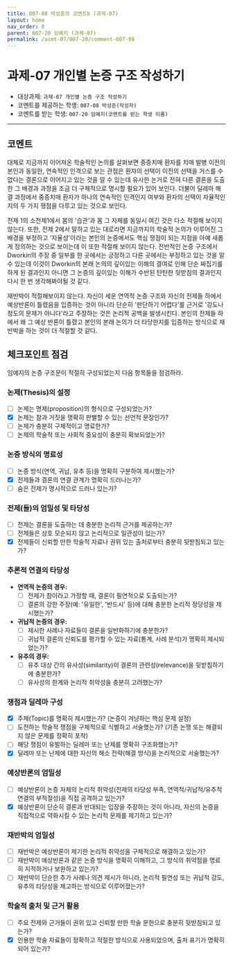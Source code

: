 ```yaml
---
title: 007-08 박성준의 코멘트b (과제-07) 
layout: home
nav_order: 8
parent: 007-20 임예지 (과제-07)
permalink: /asmt-07/007-20/comment-007-08
---
```


# 과제-07 개인별 논증 구조 작성하기

- 대상과제: `과제-07 개인별 논증 구조 작성하기`
- 코멘트를 제공하는 학생: `007-08 박성준(작성자)` 
- 코멘트를 받는 학생: `007-20 임예지(코멘트를 받는 학생 이름)` 

---

## 코멘트

대체로 지금까지 이어져온 학술적인 논의를 살펴보면 중증치매 환자를 치매 발병 이전의 본인과 동일한, 연속적인 인격으로 보는 관점은 환자의 선택이 이전의 선택을 거스를 수 없다는 결론으로 이어지고 있는 것을 알 수 있는데 유사한 논거로 전혀 다른 결론을 도출한 그 배경과 과정을 조금 더 구체적으로 명시할 필요가 있어 보인다. 더불어 딜레마 해결 과정에서 중증치매 환자가 하나의 연속적인 인격인지 여부와 환자의 선택이 자율적인지의 두 가지 쟁점을 다루고 있는 것으로 보인다. 

전제 1의 소전제1에서 몸의 '습관'과 몸 그 자체를 동일시 여긴 것은 다소 적절해 보이지 않는다. 또한, 전제 2에서 말하고 있는 대로라면 지금까지의 학술적 논의가 이루어진 그 배경을 부정하고 '자율성'이라는 본인의 논증에서도 핵심 쟁점이 되는 지점을 아예 새롭게 정의하는 것으로 보이는데 이 또한 적절해 보이지 않는다. 전반적인 논증 구조에서 Dworkin의 주장 중 일부를 한 곳에서는 긍정하고 다른 곳에서는 부정하고 있는 것을 알 수 있는데 이것이 Dworkin의 본래 논의의 깊이있는 이해의 결여로 인해 단순 짜집기를 하게 된 결과인지 아니면 그 논증의 깊이있는 이해가 수반된 탄탄한 뒷받침의 결과인지 다시 한 번 생각해봐야될 것 같다. 

재반박이 적절해보이지 않는다. 자신이 세운 연역적 논증 구조와 자신의 전제들 하에서 예상반론이 틀렸음을 입증하는 것이 아니라 단순히 '판단하기 어렵다'를 근거로 '강도나 정도의 문제가 아니다'라고 주장하는 것은 논리적 공백을 발생시킨다. 본인의 전제들 하에서 왜 그 예상 반론이 틀렸고 본인의 본래 논의가 더 타당한지를 입증하는 방식으로 재반박을 하는 것이 더 적절할 것 같다. 

## 체크포인트 점검

임예지의 논증 구조문이 적절히 구성되었는지 다음 항목들을 점검하라.

### **논제(Thesis)의 설정**
- [ ] 논제는 명제(proposition)의 형식으로 구성되었는가?
- [x] 논제는 참과 거짓을 명확히 판별할 수 있는 선언적 문장인가?
- [ ] 논제가 충분히 구체적이고 명료한가?
- [ ] 논제의 학술적 또는 사회적 중요성이 충분히 확보되었는가?

### **논증 방식의 명료성**
- [ ] 논증 방식(연역, 귀납, 유추 등)을 명확히 구분하여 제시했는가?
- [x] 전제들과 결론의 연결 관계가 명확히 드러나는가?
- [ ] 숨은 전제가 명시적으로 드러나 있는가?

### **전제(들)의 엄밀성 및 타당성**
- [ ] 전제는 결론을 도출하는 데 충분한 논리적 근거를 제공하는가?
- [ ] 전제들은 상호 모순되지 않고 논리적으로 일관성이 있는가?
- [x] 전제들이 신뢰할 만한 학술적 자료나 권위 있는 출처로부터 충분히 뒷받침되고 있는가?

### **추론적 연결의 타당성**
- **연역적 논증의 경우:**
  - [ ] 전제가 참이라고 가정할 때, 결론이 필연적으로 도출되는가?
  - [ ] 결론의 강한 주장(예: '유일한', '반드시' 등)에 대해 충분한 논리적 정당성을 제시했는가?

- **귀납적 논증의 경우:**
  - [ ] 제시한 사례나 자료들이 결론을 일반화하기에 충분한가?
  - [ ] 귀납적 결론의 신뢰도를 평가할 수 있는 자료(통계, 사례 분석)가 명확히 제시되었는가?

- **유추의 경우:**
  - [ ] 유추 대상 간의 유사성(similarity)이 결론의 관련성(relevance)을 뒷받침하기에 충분한가?
  - [ ] 유사성의 한계와 논리적 취약성을 충분히 고려했는가?

### **쟁점과 딜레마 구성**
- [x] 주제(Topic)를 명확히 제시했는가? (논증이 겨냥하는 핵심 문제 설정)
- [ ] 도전하는 학술적 쟁점을 구체적으로 식별하고 서술했는가? (기존 논쟁 또는 해결되지 않은 문제를 정확히 포착)
- [ ] 해당 쟁점이 유발하는 딜레마 또는 난제를 명확히 구조화했는가?
- [x] 딜레마 또는 난제에 대한 자신의 해소 전략(해결 방식)을 논리적으로 서술했는가?

### **예상반론의 엄밀성**
- [ ] 예상반론이 논증 자체의 논리적 취약성(전제의 타당성 부족, 연역적/귀납적/유추적 연결의 부적절성)을 직접 공격하고 있는가?
- [x] 예상반론이 단순히 결론과 반대되는 입장을 주장하는 것이 아니라, 자신의 논증을 직접적으로 약화시킬 수 있는 논리적 문제를 제기하고 있는가?

### **재반박의 엄밀성**
- [ ] 재반박은 예상반론이 제기한 논리적 취약성을 구체적으로 해결하고 있는가?
- [ ] 재반박이 예상반론과 같은 논증 방식을 명확히 이해하고, 그 방식의 취약점을 명료히 지적하거나 보완하고 있는가?
- [ ] 재반박이 단순한 추가 사례나 의견 제시가 아니라, 논리적 필연성 또는 귀납적 강도, 유추의 타당성을 제고하는 방식으로 이루어졌는가?

### **학술적 출처 및 근거 활용**
- [ ] 주요 전제와 근거들이 권위 있고 신뢰할 만한 학술 문헌으로 충분히 뒷받침되고 있는가?
- [x] 인용한 학술 자료들이 정확하고 적절한 방식으로 사용되었으며, 출처 표기가 명확히 되어 있는가?
